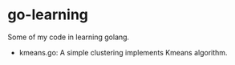 # go-learning
Some of my code in learning golang.

- kmeans.go: A simple clustering implements Kmeans algorithm.
